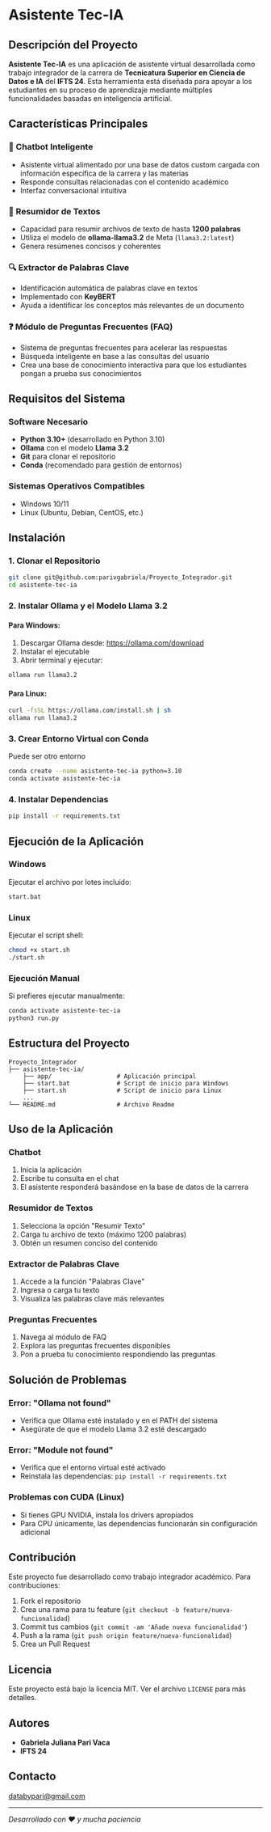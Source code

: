 # Asistente Tec-IA

## Descripción del Proyecto

**Asistente Tec-IA** es una aplicación de asistente virtual desarrollada como trabajo integrador de la carrera de **Tecnicatura Superior en Ciencia de Datos e IA** del **IFTS 24**. Esta herramienta está diseñada para apoyar a los estudiantes en su proceso de aprendizaje mediante múltiples funcionalidades basadas en inteligencia artificial.

## Características Principales

### 🤖 Chatbot Inteligente
- Asistente virtual alimentado por una base de datos custom cargada con información específica de la carrera y las materias
- Responde consultas relacionadas con el contenido académico
- Interfaz conversacional intuitiva

### 📄 Resumidor de Textos
- Capacidad para resumir archivos de texto de hasta **1200 palabras**
- Utiliza el modelo de **ollama-llama3.2** de Meta (`llama3.2:latest`)
- Genera resúmenes concisos y coherentes

### 🔍 Extractor de Palabras Clave
- Identificación automática de palabras clave en textos
- Implementado con **KeyBERT**
- Ayuda a identificar los conceptos más relevantes de un documento

### ❓ Módulo de Preguntas Frecuentes (FAQ)
- Sistema de preguntas frecuentes para acelerar las respuestas
- Búsqueda inteligente en base a las consultas del usuario
- Crea una base de conocimiento interactiva para que los estudiantes pongan a prueba sus conocimientos

## Requisitos del Sistema

### Software Necesario
- **Python 3.10+** (desarrollado en Python 3.10)
- **Ollama** con el modelo **Llama 3.2**
- **Git** para clonar el repositorio
- **Conda** (recomendado para gestión de entornos)

### Sistemas Operativos Compatibles
- Windows 10/11
- Linux (Ubuntu, Debian, CentOS, etc.)

## Instalación

### 1. Clonar el Repositorio
```bash
git clone git@github.com:parivgabriela/Proyecto_Integrador.git
cd asistente-tec-ia
```

### 2. Instalar Ollama y el Modelo Llama 3.2

#### Para Windows:
1. Descargar Ollama desde: https://ollama.com/download
2. Instalar el ejecutable
3. Abrir terminal y ejecutar:
```bash
ollama run llama3.2
```

#### Para Linux:
```bash
curl -fsSL https://ollama.com/install.sh | sh
ollama run llama3.2
```

### 3. Crear Entorno Virtual con Conda
Puede ser otro entorno

```bash
conda create --name asistente-tec-ia python=3.10
conda activate asistente-tec-ia
```

### 4. Instalar Dependencias

```bash
pip install -r requirements.txt
```

## Ejecución de la Aplicación

### Windows
Ejecutar el archivo por lotes incluido:
```bash
start.bat
```

### Linux
Ejecutar el script shell:
```bash
chmod +x start.sh
./start.sh
```

### Ejecución Manual
Si prefieres ejecutar manualmente:
```bash
conda activate asistente-tec-ia
python3 run.py
```

## Estructura del Proyecto

```
Proyecto_Integrador      
├── asistente-tec-ia/
    ├── app/                  # Aplicación principal
    ├── start.bat             # Script de inicio para Windows
    ├── start.sh              # Script de inicio para Linux
    ...          
└── README.md                 # Archivo Readme
```

## Uso de la Aplicación

### Chatbot
1. Inicia la aplicación
2. Escribe tu consulta en el chat
3. El asistente responderá basándose en la base de datos de la carrera

### Resumidor de Textos
1. Selecciona la opción "Resumir Texto"
2. Carga tu archivo de texto (máximo 1200 palabras)
3. Obtén un resumen conciso del contenido

### Extractor de Palabras Clave
1. Accede a la función "Palabras Clave"
2. Ingresa o carga tu texto
3. Visualiza las palabras clave más relevantes

### Preguntas Frecuentes
1. Navega al módulo de FAQ
2. Explora las preguntas frecuentes disponibles
3. Pon a prueba tu conocimiento respondiendo las preguntas

## Solución de Problemas

### Error: "Ollama not found"
- Verifica que Ollama esté instalado y en el PATH del sistema
- Asegúrate de que el modelo Llama 3.2 esté descargado

### Error: "Module not found"
- Verifica que el entorno virtual esté activado
- Reinstala las dependencias: `pip install -r requirements.txt`

### Problemas con CUDA (Linux)
- Si tienes GPU NVIDIA, instala los drivers apropiados
- Para CPU únicamente, las dependencias funcionarán sin configuración adicional

## Contribución

Este proyecto fue desarrollado como trabajo integrador académico. Para contribuciones:

1. Fork el repositorio
2. Crea una rama para tu feature (`git checkout -b feature/nueva-funcionalidad`)
3. Commit tus cambios (`git commit -am 'Añade nueva funcionalidad'`)
4. Push a la rama (`git push origin feature/nueva-funcionalidad`)
5. Crea un Pull Request

## Licencia

Este proyecto está bajo la licencia MIT. Ver el archivo `LICENSE` para más detalles.

## Autores

- **Gabriela Juliana Pari Vaca**
- **IFTS 24**

## Contacto

databypari@gmail.com

---

*Desarrollado con ❤️ y mucha paciencia*

